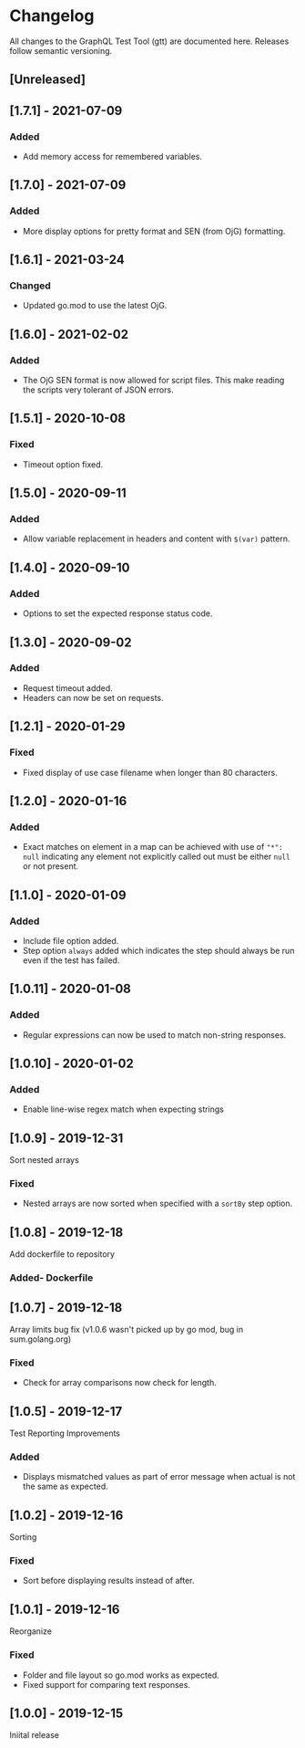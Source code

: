 # Changelog

All changes to the GraphQL Test Tool (gtt) are documented here. Releases follow semantic versioning.

## [Unreleased]

## [1.7.1] - 2021-07-09
### Added
- Add memory access for remembered variables.

## [1.7.0] - 2021-07-09
### Added
- More display options for pretty format and SEN (from OjG) formatting.

## [1.6.1] - 2021-03-24
### Changed
- Updated go.mod to use the latest OjG.

## [1.6.0] - 2021-02-02
### Added
- The OjG SEN format is now allowed for script files. This make
  reading the scripts very tolerant of JSON errors.

## [1.5.1] - 2020-10-08
### Fixed
- Timeout option fixed.

## [1.5.0] - 2020-09-11
### Added
- Allow variable replacement in headers and content with `$(var)` pattern.

## [1.4.0] - 2020-09-10
### Added
- Options to set the expected response status code.

## [1.3.0] - 2020-09-02
### Added
- Request timeout added.
- Headers can now be set on requests.

## [1.2.1] - 2020-01-29
### Fixed
- Fixed display of use case filename when longer than 80 characters.

## [1.2.0] - 2020-01-16
### Added
- Exact matches on element in a map can be achieved with use of `"*": null` indicating
  any element not explicitly called out must be either `null` or not present.

## [1.1.0] - 2020-01-09
### Added
- Include file option added.
- Step option `always` added which indicates the step should always be run even if the test has failed.

## [1.0.11] - 2020-01-08
### Added
- Regular expressions can now be used to match non-string responses.

## [1.0.10] - 2020-01-02
### Added
- Enable line-wise regex match when expecting strings

## [1.0.9] - 2019-12-31

Sort nested arrays
### Fixed
- Nested arrays are now sorted when specified with a `sortBy` step option.

## [1.0.8] - 2019-12-18
Add dockerfile to repository
### Added- Dockerfile

## [1.0.7] - 2019-12-18
Array limits bug fix (v1.0.6 wasn't picked up by go mod, bug in sum.golang.org)
### Fixed
- Check for array comparisons now check for length.

## [1.0.5] - 2019-12-17
Test Reporting Improvements
### Added
- Displays mismatched values as part of error message when actual is not the same as expected.

## [1.0.2] - 2019-12-16
Sorting
### Fixed
- Sort before displaying results instead of after.

## [1.0.1] - 2019-12-16
Reorganize
### Fixed
- Folder and file layout so go.mod works as expected.
- Fixed support for comparing text responses.

## [1.0.0] - 2019-12-15

Iniital release
